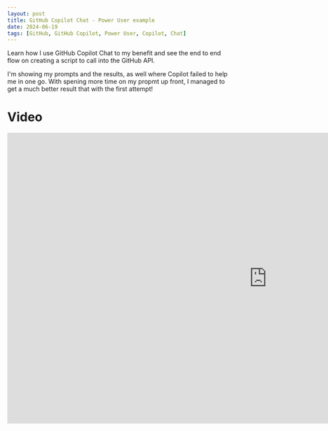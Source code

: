```yaml
---
layout: post
title: GitHub Copilot Chat - Power User example
date: 2024-06-19
tags: [GitHub, GitHub Copilot, Power User, Copilot, Chat]
---
```


Learn how I use GitHub Copilot Chat to my benefit and see the end to end flow on creating a script to call into the GitHub API.

I'm showing my prompts and the results, as well where Copilot failed to help me in one go. With spening more time on my propmt up front, I managed to get a much better result that with the first attempt!

# Video

<iframe width="1183" height="665" src="https://www.youtube.com/embed/P3Q5wa0mI_0" title="GitHub Copilot Chat - Power user example" frameborder="0" allow="accelerometer; autoplay; clipboard-write; encrypted-media; gyroscope; picture-in-picture; web-share" referrerpolicy="strict-origin-when-cross-origin" allowfullscreen></iframe>
